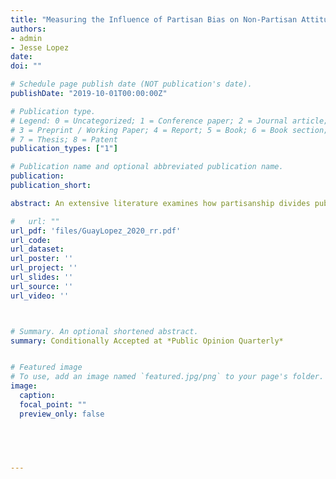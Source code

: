 ```yaml
---
title: "Measuring the Influence of Partisan Bias on Non-Partisan Attitudes Using the Presidential Alert"
authors:
- admin
- Jesse Lopez
date: 
doi: ""

# Schedule page publish date (NOT publication's date).
publishDate: "2019-10-01T00:00:00Z"

# Publication type.
# Legend: 0 = Uncategorized; 1 = Conference paper; 2 = Journal article;
# 3 = Preprint / Working Paper; 4 = Report; 5 = Book; 6 = Book section;
# 7 = Thesis; 8 = Patent
publication_types: ["1"]

# Publication name and optional abbreviated publication name.
publication: 
publication_short: 

abstract: An extensive literature examines how partisanship divides public opinion on hot-button political issues, but we know little about its potential to polarize attitudes about bipartisan issues. Recent work shows that while Americans hold strong preferences for bipartisanship, their attitudes toward bipartisan issues quickly become polarized when associated with partisan identities. While prior research has examined the effect of these associations in lab settings, tests outside of the lab are far more rare. In this research note we aim to provide such a test by leveraging a bipartisan issue that became associated with a partisan identities suddenly in 2018--the presidential alert. While the presidential alert---a product of bipartisan efforts to improve the government's capacity to send emergency communications in the wake of Hurricane Katrina---received little notice when it was passed into law, it gained widespread media attention during its inaugural test in 2018. We rapidly recruited a sample of U.S. adults immediately before the alert was sent, such that participants in our study received the alert on their phones while completing the survey. We exploited the timing of the alert to randomize whether respondents answered questions about the alert moments before or after receiving it. Across two experiments we find little evidence that associating the alert with the Trump administration had any polarizing effect on attitudes, even when explicitly associated with a partisan cue, suggesting that at least some bipartisan attitudes are not as easily polarized as prior work implies.

#   url: ""
url_pdf: 'files/GuayLopez_2020_rr.pdf'
url_code: 
url_dataset: 
url_poster: ''
url_project: ''
url_slides: ''
url_source: ''
url_video: ''



# Summary. An optional shortened abstract.
summary: Conditionally Accepted at *Public Opinion Quarterly*


# Featured image
# To use, add an image named `featured.jpg/png` to your page's folder. 
image:
  caption: 
  focal_point: ""
  preview_only: false

 



---
```




